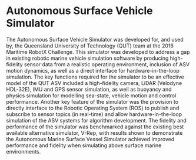 Autonomous Surface Vehicle Simulator
=========================

The Autonomous Surface Vehicle Simulator was developed for, and used by, the Queensland University of Technology (QUT) team at the 2016 Maritime RobotX Challenge. This simulator was developed to address a gap in existing robotic marine vehicle simulation software by producing high-fidelity sensor data from a realistic operating environment, inclusion of ASV motion dynamics, as well as a direct interface for hardware-in-the-loop simulation. The key functions required for the simulator to be an effective model of the QUT ASV included a high-fidelity camera, LiDAR (Velodyne HDL-32E), IMU and GPS sensor simulation, as well as buoyancy and physics simulation for modelling sea-state, vehicle motion and control performance. Another key feature of the simulator was the provision to directly interface to the Robotic Operating System (ROS) to publish and subscribe to sensor topics (in real-time) and allow hardware-in-the-loop simulation of the ASV systems for algorithm development. The fidelity and performance of the simulator was benchmarked against the existing best available alternative simulator, V-Rep, with results shown to demonstrate the Autonomous Marine Surface Vessel Simulator achieved improved performance and fidelity when simulating above surface marine environments.